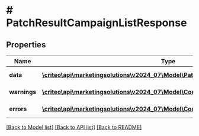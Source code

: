 # # PatchResultCampaignListResponse

## Properties

Name | Type | Description | Notes
------------ | ------------- | ------------- | -------------
**data** | [**\criteo\api\marketingsolutions\v2024_07\Model\PatchResultCampaignReadResource[]**](PatchResultCampaignReadResource.md) |  | [optional] [readonly]
**warnings** | [**\criteo\api\marketingsolutions\v2024_07\Model\CommonProblem[]**](CommonProblem.md) |  | [optional] [readonly]
**errors** | [**\criteo\api\marketingsolutions\v2024_07\Model\CommonProblem[]**](CommonProblem.md) |  | [optional] [readonly]

[[Back to Model list]](../../README.md#models) [[Back to API list]](../../README.md#endpoints) [[Back to README]](../../README.md)

